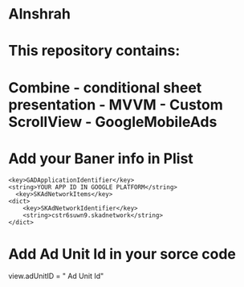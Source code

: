 # Alnshrah

# This repository contains:
# Combine - conditional sheet presentation - MVVM - Custom ScrollView - GoogleMobileAds
# Add your Baner info in Plist
    <key>GADApplicationIdentifier</key>
    <string>YOUR APP ID IN GOOGLE PLATFORM</string>
	  <key>SKAdNetworkItems</key>
	<dict>
		<key>SKAdNetworkIdentifier</key>
		<string>cstr6suwn9.skadnetwork</string>
	</dict>
  
  # Add Ad Unit Id in your sorce code
  view.adUnitID = " Ad Unit Id"
